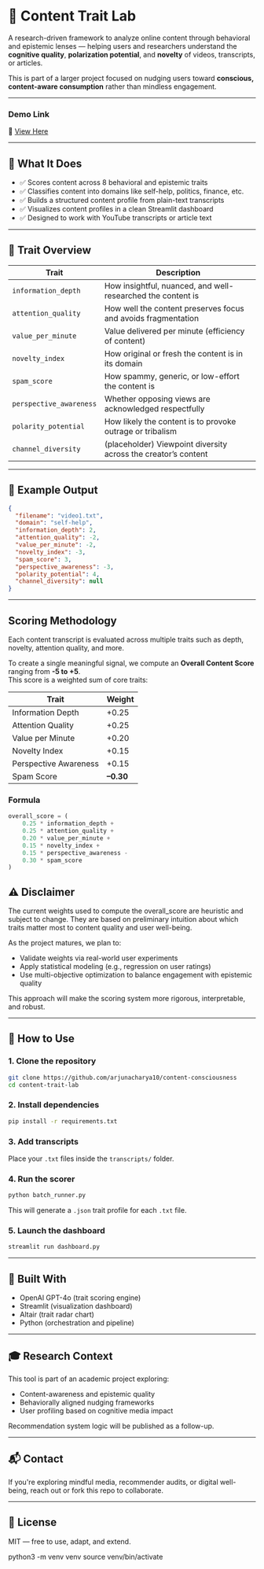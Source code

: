 # 🧠 Content Trait Lab

A research-driven framework to analyze online content through behavioral and epistemic lenses — helping users and researchers understand the **cognitive quality**, **polarization potential**, and **novelty** of videos, transcripts, or articles.

This is part of a larger project focused on nudging users toward **conscious, content-aware consumption** rather than mindless engagement.

---

### Demo Link

🔗 [View Here](https://content-consciousness.streamlit.app)

---

## 📐 What It Does

- ✅ Scores content across 8 behavioral and epistemic traits
- ✅ Classifies content into domains like self-help, politics, finance, etc.
- ✅ Builds a structured content profile from plain-text transcripts
- ✅ Visualizes content profiles in a clean Streamlit dashboard
- ✅ Designed to work with YouTube transcripts or article text

---

## 🧪 Trait Overview

| Trait                   | Description                                                    |
| ----------------------- | -------------------------------------------------------------- |
| `information_depth`     | How insightful, nuanced, and well-researched the content is    |
| `attention_quality`     | How well the content preserves focus and avoids fragmentation  |
| `value_per_minute`      | Value delivered per minute (efficiency of content)             |
| `novelty_index`         | How original or fresh the content is in its domain             |
| `spam_score`            | How spammy, generic, or low-effort the content is              |
| `perspective_awareness` | Whether opposing views are acknowledged respectfully           |
| `polarity_potential`    | How likely the content is to provoke outrage or tribalism      |
| `channel_diversity`     | (placeholder) Viewpoint diversity across the creator’s content |

---

## 📁 Example Output

```json
{
  "filename": "video1.txt",
  "domain": "self-help",
  "information_depth": 2,
  "attention_quality": -2,
  "value_per_minute": -2,
  "novelty_index": -3,
  "spam_score": 3,
  "perspective_awareness": -3,
  "polarity_potential": 4,
  "channel_diversity": null
}
```

---

## Scoring Methodology

Each content transcript is evaluated across multiple traits such as depth, novelty, attention quality, and more.

To create a single meaningful signal, we compute an **Overall Content Score** ranging from **-5 to +5**.  
This score is a weighted sum of core traits:

| Trait                 | Weight    |
| --------------------- | --------- |
| Information Depth     | +0.25     |
| Attention Quality     | +0.25     |
| Value per Minute      | +0.20     |
| Novelty Index         | +0.15     |
| Perspective Awareness | +0.15     |
| Spam Score            | **–0.30** |

### Formula

```python
overall_score = (
    0.25 * information_depth +
    0.25 * attention_quality +
    0.20 * value_per_minute +
    0.15 * novelty_index +
    0.15 * perspective_awareness -
    0.30 * spam_score
)
```

## ⚠️ Disclaimer

The current weights used to compute the overall_score are heuristic and subject to change.
They are based on preliminary intuition about which traits matter most to content quality and user well-being.

As the project matures, we plan to:

- Validate weights via real-world user experiments
- Apply statistical modeling (e.g., regression on user ratings)
- Use multi-objective optimization to balance engagement with epistemic quality

This approach will make the scoring system more rigorous, interpretable, and robust.

---

## 🚀 How to Use

### 1. Clone the repository

```bash
git clone https://github.com/arjunacharya10/content-consciousness
cd content-trait-lab
```

### 2. Install dependencies

```bash
pip install -r requirements.txt
```

### 3. Add transcripts

Place your `.txt` files inside the `transcripts/` folder.

### 4. Run the scorer

```bash
python batch_runner.py
```

This will generate a `.json` trait profile for each `.txt` file.

### 5. Launch the dashboard

```bash
streamlit run dashboard.py
```

---

## 🧱 Built With

- OpenAI GPT-4o (trait scoring engine)
- Streamlit (visualization dashboard)
- Altair (trait radar chart)
- Python (orchestration and pipeline)

---

## 🎓 Research Context

This tool is part of an academic project exploring:

- Content-awareness and epistemic quality
- Behaviorally aligned nudging frameworks
- User profiling based on cognitive media impact

Recommendation system logic will be published as a follow-up.

---

## 📬 Contact

If you're exploring mindful media, recommender audits, or digital well-being, reach out or fork this repo to collaborate.

---

## 🧭 License

MIT — free to use, adapt, and extend.

python3 -m venv venv
source venv/bin/activate
